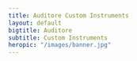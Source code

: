 ```yaml
---
title: Auditore Custom Instruments
layout: default
bigtitle: Auditore
subtitle: Custom Instruments
heropic: "/images/banner.jpg"
---
```


